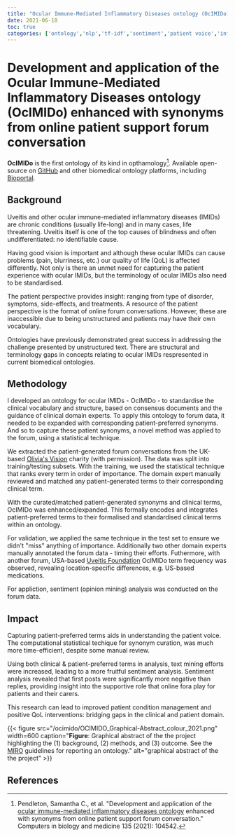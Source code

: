 ```yaml
---
title: "Ocular Immune-Mediated Inflammatory Diseases ontology (OcIMIDo)"
date: 2021-06-18
toc: true
categories: ['ontology','nlp','tf-idf','sentiment','patient voice','inflammation','tool']
---
```


# Development and application of the Ocular Immune-Mediated Inflammatory Diseases ontology (OcIMIDo) enhanced with synonyms from online patient support forum conversation

**OcIMIDo** is the first ontology of its kind in opthamology[^ocimido].
Available open-source on [GitHub](https://github.com/sap218/ocimido "github") and other biomedical ontology platforms, including [Bioportal](https://bioportal.bioontology.org/ontologies/OCIMIDO "bioportal").

## Background

Uveitis and other ocular immune-mediated inflammatory diseases (IMIDs) are chronic conditions (usually life-long) and in many cases, life threatening.
Uveitis itself is one of the top causes of blindness and often undifferentiated: no identifiable cause.

Having good vision is important and although these ocular IMIDs can cause problems (pain, blurriness, etc.) our quality of life (QoL) is affected differently.
Not only is there an unmet need for capturing the patient experience with ocular IMIDs, but the terminology of ocular IMIDs also need to be standardised.

The patient perspective provides insight: ranging from type of disorder, symptoms, side-effects, and treatments.
A resource of the patient perspective is the format of online forum conversations.
However, these are inaccessible due to being unstructured and patients may have their own vocabulary.

Ontologies have previously demonstrated great success in addressing the challenge presented by unstructured text.
There are structural and terminology gaps in concepts relating to ocular IMIDs respresented in current biomedical ontologies.

## Methodology

I developed an ontology for ocular IMIDs - OcIMIDo - to standardise the clinical vocabulary and structure, based on consensus documents and the guidance of clinical domain experts.
To apply this ontology to forum data, it needed to be expanded with corresponding patient-preferred synonyms.
And so to capture these patient synonyms, a novel method was applied to the forum, using a statistical technique.

We extracted the patient-generated forum conversations from the UK-based [Olivia's Vision](https://www.oliviasvision.org/ "olivias vision") charity (with permission).
The data was split into training/testing subsets. With the training, we used the statistical technique that ranks every term in order of importance.
The domain expert manually reviewed and matched any patient-generated terms to their corresponding clinical term.

With the curated/matched patient-generated synonyms and clinical terms, OcIMIDo was enhanced/expanded.
This formally encodes and integrates patient-preferred terms to their formalised and standardised clinical terms within an ontology.

For validation, we applied the same technique in the test set to ensure we didn't "miss" anything of importance.
Additionally two other domain experts manually annotated the forum data - timing their efforts.
Futhermore, with another forum, USA-based [Uveitis Foundation](https://uveitis.org/ "uveitis foundation") OcIMIDo term frequency was observed, revealing location-specific differences, e.g. US-based medications.

For appliction, sentiment (opinion mining) analysis was conducted on the forum data.

## Impact

Capturing patient-preferred terms aids in understanding the patient voice.
The computational statistical techique for synonym curation, was much more time-efficient, despite some manual review.

Using both clinical & patient-preferred terms in analysis, text mining efforts were increased, leading to a more fruitful sentiment analysis.
Sentiment analysis revealed that first posts were significantly more negative than replies, providing insight into the supportive role that online fora play for patients and their carers.

This research can lead to improved patient condition management and positive QoL interventions: bridging gaps in the clinical and patient domain.

{{< figure src="/ocimido/OCIMIDO_Graphical-Abstract_colour_2021.png" width=600 caption="**Figure**: Graphical abstract of the the project highlighting the (1) background, (2) methods, and (3) outcome. See the [MIRO](https://sap218.github.io/ocimido/MIRO 'miro') guidelines for reporting an ontology." alt="graphical abstract of the the project" >}}

## References

[^ocimido]: Pendleton, Samantha C., et al. "Development and application of the [ocular immune-mediated inflammatory diseases ontology](https://www.sciencedirect.com/science/article/pii/S001048252100336X "paper for ontology project") enhanced with synonyms from online patient support forum conversation." Computers in biology and medicine 135 (2021): 104542.
